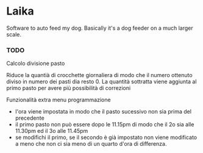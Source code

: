 # Laika

Software to auto feed my dog.
Basically it's a dog feeder on a much larger scale.

### TODO

Calcolo divisione pasto

Riduce la quantià di crocchette giornaliera di modo che il numero ottenuto diviso in numero dei pasti dia resto 0.
La quantità sottratta viene aggiunta al primo pasto per avere più possibilità di correzioni

Funzionalità extra menu programmazione

- l'ora viene impostata in modo che il pasto sucessivo non sia prima del precedente
- il primo pasto non può essere dopo le 11.15pm di modo che il 2o sia alle 11.30pm ed il 3o alle 11.45pm
- se modifichi il primo, se il secondo è già impostato non viene modificato a meno che non ci sia meno di un quarto d'ora di differenza.
